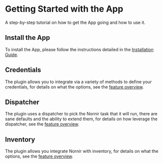 # Getting Started with the App

A step-by-step tutorial on how to get the App going and how to use it.

## Install the App

To install the App, please follow the instructions detailed in the [Installation Guide](../admin/admin_install.md).

## Credentials

The plugin allows you to integrate via a variety of methods to define your credentials, for details on what the options, see the [feature overview](./app_feature_credentials.md).

## Dispatcher

The plugin uses a dispatcher to pick the Nornir task that it will run, there are sane defaults and the ability to extend them, for details on how leverage the dispatcher, see the [feature overview](./app_feature_dispatcher.md).

## Inventory

The plugin allows you integrate Nornir with inventory, for details on what the options, see the [feature overview](./app_feature_inventory.md).